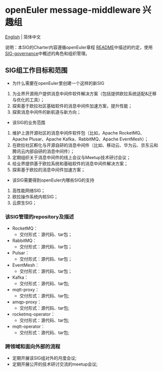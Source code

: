 
# openEuler message-middleware 兴趣组
[English](./sig-template.md) | 简体中文


说明：本SIG的Charter内容遵循openEuler章程 [README](/zh/governance/README.md)中描述的约定，使用[SIG-governance](/zh/technical-committee/governance/SIG-governance.md)中概述的角色和组织管理。

## SIG组工作目标和范围

 - 为什么需要在openEuler里创建一个这样的新SIG
 1. 为业界开源用户提供消息中间件软件解决方案（包括提供欧拉系统适配&迁移与优化的工具）；
 2. 探索基于欧拉社区基础软件的消息中间件加速方案，提升性能；
 3. 探索消息中间件的新航道与新方向；

 - 该SIG的业务范围
 1. 维护上游开源社区的消息中间件软件包（比如，Apache RocketMQ、Apache Plusar、Apache Kafka、RabbitMQ、Apache EventMesh）； 
 2. 在欧拉社区孵化与开源自研的消息中间件（比如、移动云、华为云、京东云和腾讯云内部自研的消息中间件）；
 3. 定期组织关于消息中间件的线上会议与Meetup技术研讨会议；
 4. 给业界提供基于欧拉系统和基础软件的消息中间件解决方案；
 5. 探索基于欧拉的消息中间件加速方案；

 - 该SIG需要得到openEuler内哪些SIG的支持
 1. 高性能网络SIG；
 2. 欧拉操作系统内核SIG；
 3. 云原生SIG；


 ### 该SIG管理的repository及描述
 
- RocketMQ：
  - 交付形式：源代码、tar包；
- RabbitMQ：
  - 交付形式：源代码、tar包；
- Pulsar：
  - 交付形式：源代码、tar包；
- EventMesh：
  - 交付形式：源代码、tar包；
- Kafka：
  - 交付形式：源代码、tar包;
- mqtt-proxy：
  - 交付形式：源代码、tar包;
- amqp-proxy：
  - 交付形式：源代码、tar包;
- rocketmq-operator：
  - 交付形式：源代码、tar包;
- mqtt-operator：
  - 交付形式：源代码、tar包;

 ### 跨领域和面向外部的流程

 - 定期开展该SIG组对外的月度会议;
 - 定期开展公开的技术研讨交流的meetup会议;
 